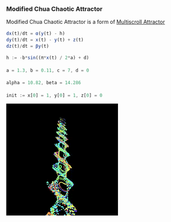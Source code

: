 ### Modified Chua Chaotic Attractor

 Modified Chua Chaotic Attractor is a form of [Multiscroll Attractor](https://en.wikipedia.org/wiki/Multiscroll_attractor#Modified%20Lu%20Chen%20attractor) 
 
```js
dx(t)/dt = α(y(t) - h)
dy(t)/dt = x(t) - y(t) + z(t)
dz(t)/dt = βy(t)
```


```js
h := -b*sin((π*x(t) / 2*a) + d)

a = 1.3, b = 0.11, c = 7, d = 0

alpha = 10.82, beta = 14.286

init := x[0] = 1, y[0] = 1, z[0] = 0
```


![samplegif](sample.gif)